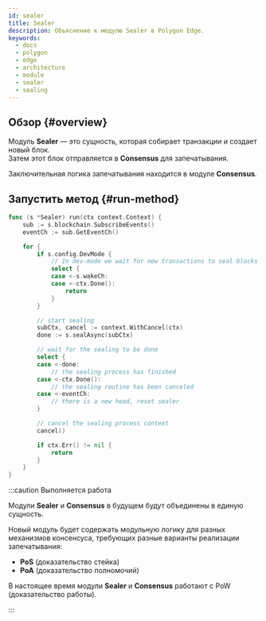 ```yaml
---
id: sealer
title: Sealer
description: Объяснение к модулю Sealer в Polygon Edge.
keywords:
  - docs
  - polygon
  - edge
  - architecture
  - module
  - sealer
  - sealing
---
```


## Обзор {#overview}

Модуль **Sealer** — это сущность, которая собирает транзакции и создает новый блок.<br />
Затем этот блок отправляется в **Consensus** для запечатывания.

Заключительная логика запечатывания находится в модуле **Consensus**.

## Запустить метод {#run-method}

````go title="sealer/sealer.go"
func (s *Sealer) run(ctx context.Context) {
	sub := s.blockchain.SubscribeEvents()
	eventCh := sub.GetEventCh()

	for {
		if s.config.DevMode {
			// In dev-mode we wait for new transactions to seal blocks
			select {
			case <-s.wakeCh:
			case <-ctx.Done():
				return
			}
		}

		// start sealing
		subCtx, cancel := context.WithCancel(ctx)
		done := s.sealAsync(subCtx)

		// wait for the sealing to be done
		select {
		case <-done:
			// the sealing process has finished
		case <-ctx.Done():
			// the sealing routine has been canceled
		case <-eventCh:
			// there is a new head, reset sealer
		}

		// cancel the sealing process context
		cancel()

		if ctx.Err() != nil {
			return
		}
	}
}
````

:::caution Выполняется работа

Модули **Sealer** и **Consensus** в будущем будут объединены в единую сущность.

Новый модуль будет содержать модульную логику для разных механизмов консенсуса, требующих разные варианты реализации запечатывания:
* **PoS** (доказательство стейка)
* **PoA** (доказательство полномочий)

В настоящее время модули **Sealer** и **Consensus** работают с PoW (доказательство работы).

:::